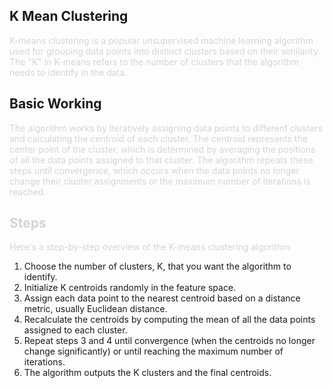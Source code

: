 ## K Mean Clustering

<span class="colour" style="color:rgb(209, 213, 219)">K-means clustering is a popular unsupervised machine learning algorithm used for grouping data points into distinct clusters based on their similarity. The "K" in K-means refers to the number of clusters that the algorithm needs to identify in the data.</span>
<br>
## Basic Working

<span class="colour" style="color: rgb(209, 213, 219);">The algorithm works by iteratively assigning data points to different clusters and calculating the centroid of each cluster. The centroid represents the center point of the cluster, which is determined by averaging the positions of all the data points assigned to that cluster. The algorithm repeats these steps until convergence, which occurs when the data points no longer change their cluster assignments or the maximum number of iterations is reached.</span>
<br>
## <span class="colour" style="color: rgb(209, 213, 219);">Steps</span>

<span class="colour" style="color: rgb(209, 213, 219);">Here's a step-by-step overview of the K-means clustering algorithm:</span>

1. Choose the number of clusters, K, that you want the algorithm to identify.
2. Initialize K centroids randomly in the feature space.
3. Assign each data point to the nearest centroid based on a distance metric, usually Euclidean distance.
4. Recalculate the centroids by computing the mean of all the data points assigned to each cluster.
5. Repeat steps 3 and 4 until convergence (when the centroids no longer change significantly) or until reaching the maximum number of iterations.
6. The algorithm outputs the K clusters and the final centroids.